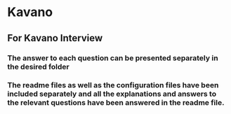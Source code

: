 # Kavano
## For Kavano Interview
### The answer to each question can be presented separately in the desired folder
### The readme files as well as the configuration files have been included separately and all the explanations and answers to the relevant questions have been answered in the readme file.
